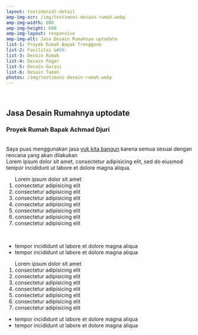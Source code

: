 ```yaml
---
layout: testimonial-detail
amp-img-scr: /img/testimoni-desain-rumah.webp
amp-img-width: 800
amp-img-height: 600
amp-img-layout: responsive
amp-img-alt: Jasa Desain Rumahnya uptodate
list-1: Proyek Rumah Bapak Trenggono
list-2: Fasilitas &#58;
list-3: Desain Rumah
list-4: Desain Pagar
list-5: Desain Garasi
list-6: Desain Taman 
photos: /img/testimoni-desain-rumah.webp
---
```

<section id="advanced-features">
<div class="features-row">
<div class="container">
<div class="row">
<div class="col-12">
<br>
<h2>Jasa Desain Rumahnya uptodate</h2>
<h3>Proyek Rumah Bapak Achmad Djuri</h3>
<amp-img class="advanced-feature-img-right wow fadeInRight" src="/img/testimoni-desain-rumah.webp" width="800" height="800" layout="responsive" alt="Jasa Desain Rumahnya uptodate"></amp-img>
<div class="wow fadeInLeft">
<br>
Saya puas menggunakan jasa <a href="/">yuk kita bangun</a> karena semua sesuai dengan rencana yang akan dilakukan
<br>
Lorem ipsum dolor sit amet, consectetur adipisicing elit, sed do eiusmod
tempor incididunt ut labore et dolore magna aliqua.
<ol type="1">Lorem ipsum dolor sit amet
	<li>consectetur adipisicing elit</li>
	<li>consectetur adipisicing elit</li>
	<li>consectetur adipisicing elit</li>
	<li>consectetur adipisicing elit</li>
	<li>consectetur adipisicing elit</li>
	<li>consectetur adipisicing elit</li>
	<li>consectetur adipisicing elit</li>
</ol>
<br>
<ul>
<li>tempor incididunt ut labore et dolore magna aliqua</li>
<li>tempor incididunt ut labore et dolore magna aliqua</li>
</ul>
</div>
</div>
</div>
</div>
</div>
</section>
<section id="advanced-features">
<div class="features-row section-bg">
<div class="container">
<div class="row">
<div class="col-12">
<amp-youtube class="advanced-feature-img-left wow fadeInRight"
    data-videoid="2LhmG5j6UKs"
    layout="responsive"
    width="525" height="341"></amp-youtube>
<div class="wow fadeInLeft">
<ol type="1">Lorem ipsum dolor sit amet
	<li>consectetur adipisicing elit</li>
	<li>consectetur adipisicing elit</li>
	<li>consectetur adipisicing elit</li>
	<li>consectetur adipisicing elit</li>
	<li>consectetur adipisicing elit</li>
	<li>consectetur adipisicing elit</li>
	<li>consectetur adipisicing elit</li>
</ol>
<ul>
<li>tempor incididunt ut labore et dolore magna aliqua</li>
<li>tempor incididunt ut labore et dolore magna aliqua</li>
</ul>
</div>
</div>
</div>
</div>
</div>
</section>